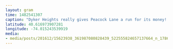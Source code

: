 ```yaml
---
layout: gram
time: 1482541307
caption: "Dyker Heights really gives Peacock Lane a run for its money! #xmas #nyc #dykerheights"
latitude: 40.616973907281
longitude: -74.015243539919
media:
- media/posts/201612/15623938_361987080828439_522555824657137664_n_17868377311004105.jpg
---
```

